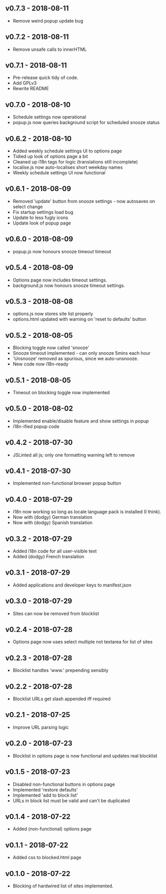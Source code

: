 ## v0.7.3 - 2018-08-11
* Remove weird popup update bug

## v0.7.2 - 2018-08-11
* Remove unsafe calls to innerHTML

## v0.7.1 - 2018-08-11
* Pre-release quick tidy of code.
* Add GPLv3
* Rewrite README

## v0.7.0 - 2018-08-10
* Schedule settings now operational
* popup.js now queries background script for scheduled snooze status

## v0.6.2 - 2018-08-10
* Added weekly schedule settings UI to options page
* Tidied up look of options page a bit
* Cleaned up i18n tags for logic (translations still incomplete)
* localise.js now auto-localises short weekday names
* Weekly schedule settings UI now functional

## v0.6.1 - 2018-08-09
* Removed 'update' button from snooze settings - now autosaves on select change
* Fix startup settings load bug
* Update to less fugly icons
* Update look of popup page

## v0.6.0 - 2018-08-09
* popup.js now honours snooze timeout timeout

## v0.5.4 - 2018-08-09
* Options page now includes timeout settings.
* background.js now honours snooze timeout settings.

## v0.5.3 - 2018-08-08
* options.js now stores site list properly
* options.html updated with warning on 'reset to defaults' button

## v0.5.2 - 2018-08-05
* Blocking toggle now called 'snooze'
* Snooze timeout implemented - can only snooze 5mins each hour
* 'Unsnooze' removed as spurious, since we auto-unsnooze.
* New code now i18n-ready

## v0.5.1 - 2018-08-05
* Timeout on blocking toggle now implemented

## v0.5.0 - 2018-08-02
* Implemented enable/disable feature and show settings in popup
* i18n-ified popup code

## v0.4.2 - 2018-07-30
* JSLinted all js; only one formatting warning left to remove

## v0.4.1 - 2018-07-30
* Implemented non-functional browser popup button

## v0.4.0 - 2018-07-29
* i18n now working so long as locale language pack is installed (I think).
* Now with (dodgy) German translation
* Now with (dodgy) Spanish translation

## v0.3.2 - 2018-07-29
* Added i18n code for all user-visible text
* Added (dodgy) French translation

## v0.3.1 - 2018-07-29
* Added applications and developer keys to manifest.json

## v0.3.0 - 2018-07-29
* Sites can now be removed from blocklist

## v0.2.4 - 2018-07-28
* Options page now uses select multiple not textarea for list of sites

## v0.2.3 - 2018-07-28
* Blocklist handles 'www.' prepending sensibly

## v0.2.2 - 2018-07-28
* Blocklist URLs get slash appended iff required

## v0.2.1 - 2018-07-25
* Improve URL parsing logic

## v0.2.0 - 2018-07-23
* Blocklist in options page is now functional and updates real blocklist

## v0.1.5 - 2018-07-23
* Disabled non-functional buttons in options page
* Implemented 'restore defaults'
* Implemented 'add to block list'
* URLs in block list must be valid and can't be duplicated

## v0.1.4 - 2018-07-22
* Added (non-functional) options page

## v0.1.1 - 2018-07-22
* Added css to blocked.html page

## v0.1.0 - 2018-07-22
* Blocking of hardwired list of sites implemented.
